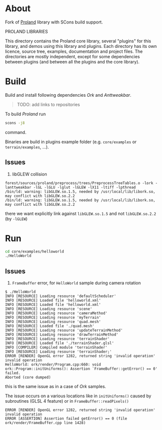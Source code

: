 # About

Fork of [Proland](https://gitlab.inria.fr/neyret/proland) library with SCons build support.

PROLAND LIBRARIES

This directory contains the Proland core library, several "plugins" for
this library, and demos using this library and plugins. Each directory
has its own licence, source tree, examples, documentation and project 
files. The directories are mostly independent, except for some 
dependencies between plugins (and between all the plugins and the core
library).

# Build

Build and install following dependencies *Ork* and *Anttweakbar*.
> TODO: add links to repositories

To build *Proland* run

```bash
scons -j8
```

command.

Binaries are build in plugins example folder (e.g. `core/examples` or `terrain/examples`, ...).

## Issues

1. libGLEW collision

```
forest/sources/proland/preprocess/trees/PreprocessTreeTables.o -lork -lanttweakbar -lGL -lGLU -lglut -lGLEW -lX11 -ltiff -lpthread
/bin/ld: warning: libGLEW.so.1.5, needed by /usr/local/lib/libork.so, may conflict with libGLEW.so.2.2
/bin/ld: warning: libGLEW.so.1.5, needed by /usr/local/lib/libork.so, may conflict with libGLEW.so.2.2
```

there we want explicitly link against `libGLEW.so.1.5` and not `libGLEW.so.2.2` (by `-lGLEW`)

# Run

```bash
cd core/examples/helloworld
./HelloWorld
```

## Issues

1. `FrameBuffer` error, for `HelloWorld` sample during camera rotation

```console
$ ./HelloWorld 
INFO [RESOURCE] Loading resource 'defaultScheduler'
INFO [RESOURCE] Loaded file 'helloworld.xml'
INFO [RESOURCE] Loaded file 'helloworld.xml'
INFO [RESOURCE] Loading resource 'scene'
INFO [RESOURCE] Loading resource 'cameraMethod'
INFO [RESOURCE] Loading resource 'myTerrain'
INFO [RESOURCE] Loading resource 'quad.mesh'
INFO [RESOURCE] Loaded file './quad.mesh'
INFO [RESOURCE] Loading resource 'updateTerrainMethod'
INFO [RESOURCE] Loading resource 'drawTerrainMethod'
INFO [RESOURCE] Loading resource 'terrainShader'
INFO [RESOURCE] Loaded file './terrainShader.glsl'
INFO [COMPILER] Compiled module 'terrainShader'
INFO [RESOURCE] Loading resource 'terrainShader;'
ERROR [RENDER] OpenGL error 1282, returned string 'invalid operation'
invalid operation
HelloWorld: ork/render/Program.cpp:660: void ork::Program::initUniforms(): Assertion `FrameBuffer::getError() == 0' failed.
Aborted (core dumped)
```

this is the same issue as in a case of *Ork* samples.

The issue occurs on a various locations like in `initUniforms()` caused by subroutines (GLSL 4 feature) or in `FrameBuffer::readPixels()`

```
ERROR [RENDER] OpenGL error 1282, returned string 'invalid operation'
invalid operation
ERROR [ASSERTION] Assertion failed getError() == 0 (file ork/render/FrameBuffer.cpp line 1428)
```
